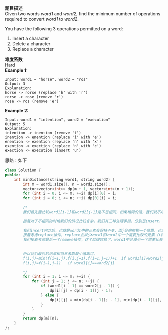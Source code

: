 **题目描述**  
Given two words *word1* and *word2*, find the minimum number of operations required to convert *word1* to *word2*.

You have the following 3 operations permitted on a word:

1. Insert a character
2. Delete a character
3. Replace a character  

**难度系数**  
Hard  
**Example 1:**

```
Input: word1 = "horse", word2 = "ros"
Output: 3
Explanation: 
horse -> rorse (replace 'h' with 'r')
rorse -> rose (remove 'r')
rose -> ros (remove 'e')
```

**Example 2:**

```
Input: word1 = "intention", word2 = "execution"
Output: 5
Explanation: 
intention -> inention (remove 't')
inention -> enention (replace 'i' with 'e')
enention -> exention (replace 'n' with 'x')
exention -> exection (replace 'n' with 'c')
exection -> execution (insert 'u')
```
思路：如下
```c++
class Solution {
public:
    int minDistance(string word1, string word2) {
        int m = word1.size(), n = word2.size();
        vector<vector<int>> dp(m + 1, vector<int>(n + 1));
        for (int i = 0; i <= m; ++i) dp[i][0] = i;
        for (int i = 0; i <= n; ++i) dp[0][i] = i;
        
        /*
        我们首先要比较word1[i-1]和word2[j-1]是不是相同，如果相同的话，我们就不用做任何操作，所以此时f(i,j)=f(i−1,j−1)（i和j都向前挪一个位置）。

        接着对于不相同的时候我们的情况比较复杂，我们有三种处理手段，分别是insert、replace和remove。我们先看insert操作。
        
        我们insert完之后，也就是word1中的元素会保持不变，而j会向前挪一个位置，也就是f(i,j)=f(i,j−1)+1。
        接着考虑replace操作，replace会减少word1和word2中一个需要比较的元素（i和j会向前挪一个位置），也就是f(i,j)=f(i−1,j−1)+1 。
        我们接着考虑最后一个remove操作，这个就很容易了，word1中会减少一个需要比较的元素，而我们j的位置不变，也就是f(i,j)=f(i−1,j)+1 。
        
        
        所以我们最后的结果相当三者取最小值即可。 
        f(i,j)=min(f(i−1,j),f(i,j−1),f(i−1,j−1))+1  if word1[i]≠word2[j] 
        f(i,j)=f(i−1,j−1)   if word1[i]==word2[j]

        */
        for (int i = 1; i <= m; ++i) {
            for (int j = 1; j <= n; ++j) {
                if (word1[i - 1] == word2[j - 1]) {
                    dp[i][j] = dp[i - 1][j - 1];
                } else {
                    dp[i][j] = min(dp[i - 1][j - 1], min(dp[i - 1][j], dp[i][j - 1])) + 1;
                }
            }
        }
        return dp[m][n];
    }
};
```